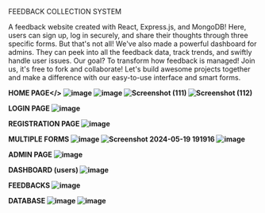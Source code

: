 FEEDBACK COLLECTION SYSTEM

A feedback website created with React, Express.js, and MongoDB! Here, users can sign up, log in securely, and share their thoughts through three specific forms. But that's not all! We've also made a powerful dashboard for admins. They can peek into all the feedback data, track trends, and swiftly handle user issues. Our goal? To transform how feedback is managed! Join us, it's free to fork and collaborate! Let's build awesome projects together and make a difference with our easy-to-use interface and smart forms.

<B>HOME PAGE</>
![image](https://github.com/sarathnakka/Zidio-Feedback_Collection_System/assets/101663778/9bc6de22-e6b4-45ff-8ecc-5f5e81636c5c)
![image](https://github.com/sarathnakka/Zidio-Feedback_Collection_System/assets/101663778/a31aae1a-3050-4f0b-8298-d68acf09862e)
![Screenshot (111)](https://github.com/sarathnakka/Zidio-Feedback_Collection_System/assets/101663778/caffe122-da0b-48e3-a846-2e47789feab0)
![Screenshot (112)](https://github.com/sarathnakka/Zidio-Feedback_Collection_System/assets/101663778/f9d2b747-c468-4be6-9e7b-c8f31ce2b1f1)

LOGIN PAGE
![image](https://github.com/sarathnakka/Zidio-Feedback_Collection_System/assets/101663778/7eb9f791-3bfd-47e7-b7de-e83e2216ce52)

REGISTRATION PAGE
![image](https://github.com/sarathnakka/Zidio-Feedback_Collection_System/assets/101663778/fd23a5b9-682a-4d37-8551-efa4eea65a98)

MULTIPLE FORMS
![image](https://github.com/sarathnakka/Zidio-Feedback_Collection_System/assets/101663778/233d1eeb-1743-44d8-9319-7b32ec62f394)
![Screenshot 2024-05-19 191916](https://github.com/sarathnakka/Zidio-Feedback_Collection_System/assets/101663778/208d8f8c-4b24-4f6d-b6b2-96fb1782eb6b)
![image](https://github.com/sarathnakka/Zidio-Feedback_Collection_System/assets/101663778/55608863-9dfa-4e0e-a542-8c2087c6e85d)

ADMIN PAGE
![image](https://github.com/sarathnakka/Zidio-Feedback_Collection_System/assets/101663778/9588213a-0c62-478e-9b09-4df99945aec3)

DASHBOARD (users)
![image](https://github.com/sarathnakka/Zidio-Feedback_Collection_System/assets/101663778/4f0535b7-a96e-410e-aa17-5953517f81ca)

FEEDBACKS
![image](https://github.com/sarathnakka/Zidio-Feedback_Collection_System/assets/101663778/1154fb44-b8a1-41c0-b8f5-af5819193fee)

DATABASE
![image](https://github.com/sarathnakka/Zidio-Feedback_Collection_System/assets/101663778/412ea635-a641-46a2-8ad7-f992819e7592)
![image](https://github.com/sarathnakka/Zidio-Feedback_Collection_System/assets/101663778/71d87965-6266-472c-8875-bc8da32f27af)





